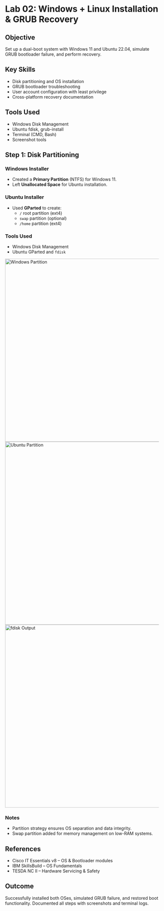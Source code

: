 # Lab 02: Windows + Linux Installation & GRUB Recovery

## Objective
Set up a dual-boot system with Windows 11 and Ubuntu 22.04, simulate GRUB bootloader failure, and perform recovery.

## Key Skills
- Disk partitioning and OS installation
- GRUB bootloader troubleshooting
- User account configuration with least privilege
- Cross-platform recovery documentation

## Tools Used
- Windows Disk Management
- Ubuntu fdisk, grub-install
- Terminal (CMD, Bash)
- Screenshot tools

## Step 1: Disk Partitioning

### Windows Installer
- Created a **Primary Partition** (NTFS) for Windows 11.
- Left **Unallocated Space** for Ubuntu installation.

### Ubuntu Installer
- Used **GParted** to create:
  - `/` root partition (ext4)
  - `swap` partition (optional)
  - `/home` partition (ext4)

### Tools Used
- Windows Disk Management
- Ubuntu GParted and `fdisk`

<img src="images/windows11-partition-graph.png" alt="Windows Partition" width="600"/>
<img src="images/ubuntu-partition-graph.png" alt="Ubuntu Partition" width="600"/>
<img src="images/kdisk-output.png" alt="fdisk Output" width="600"/>

### Notes
- Partition strategy ensures OS separation and data integrity.
- Swap partition added for memory management on low-RAM systems.


## References
- Cisco IT Essentials v8 – OS & Bootloader modules
- IBM SkillsBuild – OS Fundamentals
- TESDA NC II – Hardware Servicing & Safety

## Outcome
Successfully installed both OSes, simulated GRUB failure, and restored boot functionality. Documented all steps with screenshots and terminal logs.

